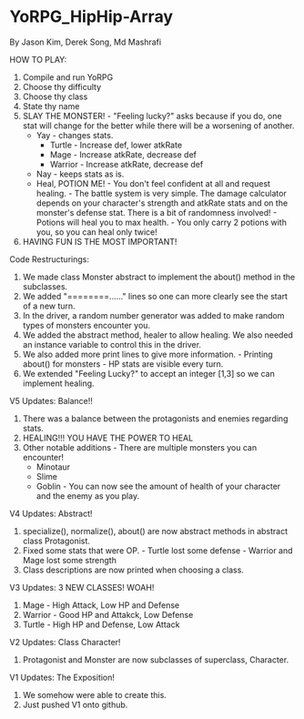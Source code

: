 # YoRPG_HipHip-Array
By Jason Kim, Derek Song, Md Mashrafi

HOW TO PLAY:
  1) Compile and run YoRPG
  2) Choose thy difficulty
  3) Choose thy class
  4) State thy name
  5) SLAY THE MONSTER! 
    - "Feeling lucky?" asks because if you do, one stat will change for the better while there will be a worsening of another.
      - Yay - changes stats.
        - Turtle - Increase def, lower atkRate
        - Mage - Increase atkRate, decrease def
        - Warrior - Increase atkRate, decrease def
      - Nay - keeps stats as is.
      - Heal, POTION ME! - You don't feel confident at all and request healing.
    - The battle system is very simple. The damage calculator depends on your character's strength and atkRate stats and on the monster's defense stat. There is a bit of randomness involved!
    - Potions will heal you to max health. 
    - You only carry 2 potions with you, so you can heal only twice!
  6) HAVING FUN IS THE MOST IMPORTANT!
  
Code Restructurings:
  1) We made class Monster abstract to implement the about() method in the subclasses. 
  2) We added "========......" lines so one can more clearly see the start of a new turn.
  3) In the driver, a random number generator was added to make random types of monsters encounter you.
  4) We added the abstract method, healer to allow healing. We also needed an instance variable to control this in the driver.
  5) We also added more print lines to give more information.
    - Printing about() for monsters
    - HP stats are visible every turn.
  6) We extended "Feeling Lucky?" to accept an integer [1,3] so we can implement healing. 
 
V5 Updates:
  Balance!!
  1) There was a balance between the protagonists and enemies regarding stats.
  2) HEALING!!! YOU HAVE THE POWER TO HEAL
  3) Other notable additions
    - There are multiple monsters you can encounter!
      - Minotaur
      - Slime
      - Goblin
    - You can now see the amount of health of your character and the enemy as you play.
    
V4 Updates:
Abstract!
  1) specialize(), normalize(), about() are now abstract methods in abstract class Protagonist.
  2) Fixed some stats that were OP.
    - Turtle lost some defense
    - Warrior and Mage lost some strength
  3) Class descriptions are now printed when choosing a class.
  
V3 Updates:
3 NEW CLASSES! WOAH! 
  1) Mage - High Attack, Low HP and Defense
  2) Warrior - Good HP and Attakck, Low Defense
  3) Turtle - High HP and Defense, Low Attack

V2 Updates: 
Class Character!
  1) Protagonist and Monster are now subclasses of superclass, Character.
  
 V1 Updates:
 The Exposition!
  1) We somehow were able to create this. 
  2) Just pushed V1 onto github.
